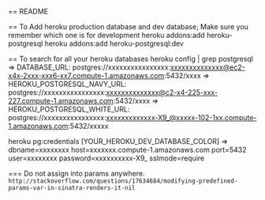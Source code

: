 == README

== To Add heroku production database and dev database; Make sure you remember which one is for development
 heroku addons:add heroku-postgresql
 heroku addons:add heroku-postgresql:dev

== To search for all your heroku databases
 heroku config | grep postgresql
 => DATABASE_URL:                postgres://xxxxxxxxxxxxxxxx:xxxxxxxxxxxxxx@ec2-x4x-2xxx-xxx6-xx7.compute-1.amazonaws.com:5432/xxxx
 => HEROKU_POSTGRESQL_NAVY_URL:  postgres://xxxxxxxxxxxxxxxx:xxxxxxxxxxxxxx@c2-x4-225-xxx-227.compute-1.amazonaws.com:5432/xxxx
 => HEROKU_POSTGRESQL_WHITE_URL: postgres://xxxxxxxxxxxxxxxx:xxxxxxxxxxxxx-X9_@xxxxx-102-1xx.compute-1.amazonaws.com:5432/xxxxx

 heroku pg:credentials [YOUR_HEROKU_DEV_DATABASE_COLOR]
 => dbname=xxxxxxxx host=xxxxxxx.compute-1.amazonaws.com port=5432 user=xxxxxxxx password=xxxxxxxxxx-X9_ sslmode=require


===
Do not assign into params anywhere.
```http://stackoverflow.com/questions/17634684/modifying-predefined-params-var-in-sinatra-renders-it-nil```
